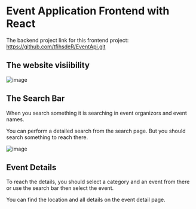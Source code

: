 # Event Application Frontend with React

The backend project link for this frontend project: https://github.com/tfihsdeR/EventApi.git

## The website visiibility

![image](https://github.com/tfihsdeR/eventfrontend/assets/72113927/0f151e81-b39f-4e16-8c08-5f6297944ea7)

## The Search Bar

When you search something it is searching in event organizors and event names.

You can perform a detailed search from the search page. But you should search something to reach there.

![image](https://github.com/tfihsdeR/eventfrontend/assets/72113927/c8bf86dd-11b5-48e5-91a9-dfc4f79943bb)

## Event Details

To reach the details, you should select a category and an event from there or use the search bar then select the event.

You can find the location and all details on the event detail page.
